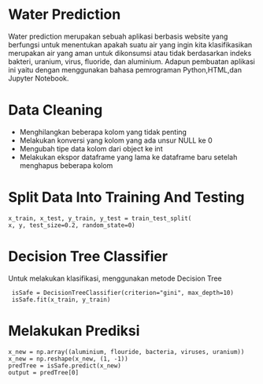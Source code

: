 # Water Prediction
Water prediction merupakan sebuah aplikasi berbasis website yang berfungsi untuk menentukan apakah suatu air yang ingin kita klasifikasikan merupakan air yang aman untuk dikonsumsi atau tidak berdasarkan indeks bakteri, uranium, virus, fluoride, dan aluminium. Adapun pembuatan aplikasi ini yaitu dengan menggunakan bahasa pemrograman Python,HTML,dan Jupyter Notebook.
# Data Cleaning
* Menghilangkan beberapa kolom yang tidak penting
* Melakukan konversi yang kolom yang ada unsur NULL ke 0
* Mengubah tipe data kolom dari object ke int
* Melakukan ekspor dataframe yang lama ke dataframe baru setelah menghapus beberapa kolom

# Split Data Into Training And Testing
```
x_train, x_test, y_train, y_test = train_test_split(
x, y, test_size=0.2, random_state=0)
```

# Decision Tree Classifier
Untuk melakukan klasifikasi, menggunakan metode Decision Tree
```
 isSafe = DecisionTreeClassifier(criterion="gini", max_depth=10)
 isSafe.fit(x_train, y_train)
 ```
 
 # Melakukan Prediksi
 ```
 x_new = np.array((aluminium, flouride, bacteria, viruses, uranium))
 x_new = np.reshape(x_new, (1, -1))
 predTree = isSafe.predict(x_new)
 output = predTree[0]
 ```

